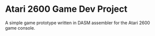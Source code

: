 # Atari 2600 Game Dev Project

A simple game prototype written in DASM assembler for the Atari 2600 game console.